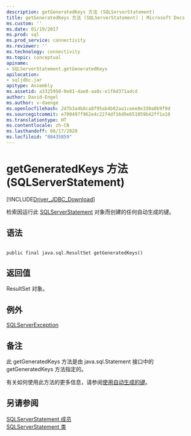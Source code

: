 ```yaml
---
description: getGeneratedKeys 方法 (SQLServerStatement)
title: getGeneratedKeys 方法 (SQLServerStatement) | Microsoft Docs
ms.custom: ''
ms.date: 01/19/2017
ms.prod: sql
ms.prod_service: connectivity
ms.reviewer: ''
ms.technology: connectivity
ms.topic: conceptual
apiname:
- SQLServerStatement.getGeneratedKeys
apilocation:
- sqljdbc.jar
apitype: Assembly
ms.assetid: a3325950-0e81-4ae8-aa0c-e1f6d371adcd
author: David-Engel
ms.author: v-daenge
ms.openlocfilehash: 2d7b3a4b8ca8f95ab4b62aa1ceee8e330a0b9f9d
ms.sourcegitcommit: e700497f962e4c2274df16d9e651059b42ff1a10
ms.translationtype: HT
ms.contentlocale: zh-CN
ms.lasthandoff: 08/17/2020
ms.locfileid: "88435859"
---
```

# <a name="getgeneratedkeys-method-sqlserverstatement"></a>getGeneratedKeys 方法 (SQLServerStatement)
[!INCLUDE[Driver_JDBC_Download](../../../includes/driver_jdbc_download.md)]

  检索因运行此 [SQLServerStatement](../../../connect/jdbc/reference/sqlserverstatement-class.md) 对象而创建的任何自动生成的键。  
  
## <a name="syntax"></a>语法  
  
```  
  
public final java.sql.ResultSet getGeneratedKeys()  
```  
  
## <a name="return-value"></a>返回值  
 ResultSet 对象。  
  
## <a name="exceptions"></a>例外  
 [SQLServerException](../../../connect/jdbc/reference/sqlserverexception-class.md)  
  
## <a name="remarks"></a>备注  
 此 getGeneratedKeys 方法是由 java.sql.Statement 接口中的 getGeneratedKeys 方法指定的。  
  
 有关如何使用此方法的更多信息，请参阅[使用自动生成的键](../../../connect/jdbc/using-auto-generated-keys.md)。  
  
## <a name="see-also"></a>另请参阅  
 [SQLServerStatement 成员](../../../connect/jdbc/reference/sqlserverstatement-members.md)   
 [SQLServerStatement 类](../../../connect/jdbc/reference/sqlserverstatement-class.md)  
  
  
